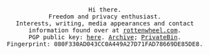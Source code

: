 <p align='center'>
<samp>
  Hi there.<br>
  Freedom and privacy enthusiast.<br>
  Interests, writing, media appearances and contact information found over at <a href="https://rottenwheel.com/">rottenwheel.com</a>.<br>
  PGP public key: <a href="https://rottenwheel.com/pgp.txt">here</a>. <a href="https://archive.org/details/rottenwheel_pgp_public_key">Archive</a>; <a href="https://pb.envs.net/?f2171d903c8c39b2#ABKvcDPPMxwB3TACST583PJs1Tz8JtZ27cAWmEYqo35e">PrivateBin</a>.<br>
  Fingerprint: 080F330AD043CC0A449A27D71FAD78669DE85DE8.<br>
</samp>
</p>
